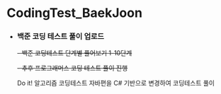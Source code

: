 # CodingTest_BaekJoon # 
- ### 백준 코딩 테스트 풀이 업로드 ###
  ~~- 백준 코딩테스트 단계별 풀어보기 1-10단계~~
  
  ~~- 추후 프로그래머스 코딩 테스트 풀이 진행~~
  
  Do it! 알고리즘 코딩테스트 자바편을 C# 기반으로 변경하여 코딩테스트 풀이

